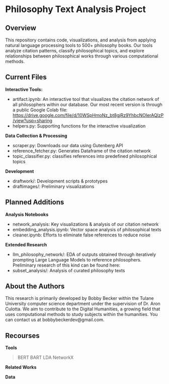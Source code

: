 <h1>Philosophy Text Analysis Project</h1>

<h2>Overview</h2>
This repository contains code, visualizations, and analysis from applying natural language processing tools to 500+ philosophy books. Our tools analyze citation patterns, classify philosophical topics, and explore relationships between philosophical works through various computational methods.

<h2>Current Files</h2>

**Interactive Tools:**
* artifact.ipynb: An interactive tool that visualizes the citation network of all philosophers within our database. Our most recent version is through a public Google Colab file: https://drive.google.com/file/d/10WSpHmoNz_bt8gjRz9YhbcNOIerAQlzP/view?usp=sharing
* helpers.py: Supporting functions for the interactive visualization

**Data Collection & Processing**

* scraper.py: Downloads our data using Gutenberg API
* reference_fetcher.py: Generates Dataframe of the citation network
* topic_classifier.py: classifies references into predefined philosophical topics

**Development**
* draftwork/: Development scripts & prototypes
* draftimages/: Preliminary visualizations

<h2>Planned Additions</h2>

**Analysis Notebooks**
* network_analysis: Key visualizations & analysis of our citation network
* embedding_analysis.ipynb: Vector space analysis of philosophical texts
* cleaner.ipynb: Efforts to eliminate false references to reduce noise

**Extended Research**
* llm_philosophy_network/: EDA of outputs obtained through iteratively prompting Large Language Models to reference philosophers. Preliminary research of this kind can be found here:
* subset_analysis/: Analysis of curated philosophy texts

<h2>About the Authors</h2>
This research is primarily developed by Bobby Becker within the Tulane University computer science department under the supervision of Dr. Aron Culotta. We aim to contribute to the Digital Humanities, a growing field that uses computational methods to study subjects within the humanities. You can contact us at bobbybeckerdev@gmail.com.

<h2>Recourses</h2>

**Tools**
> BERT
> BART
> LDA
> NetworkX

**Related Works**

**Data**

